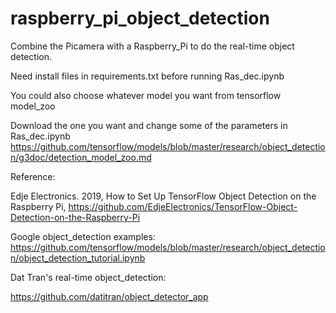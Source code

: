 # raspberry_pi_object_detection
Combine the Picamera with a Raspberry_Pi to do the real-time object detection.

Need install files in requirements.txt before running Ras_dec.ipynb

You could also choose whatever model you want from tensorflow model_zoo

Download the one you want and change some of the parameters in Ras_dec.ipynb
https://github.com/tensorflow/models/blob/master/research/object_detection/g3doc/detection_model_zoo.md



Reference:

Edje Electronics. 2019, How to Set Up TensorFlow Object Detection on the Raspberry Pi, https://github.com/EdjeElectronics/TensorFlow-Object-Detection-on-the-Raspberry-Pi      

Google object_detection examples:
https://github.com/tensorflow/models/blob/master/research/object_detection/object_detection_tutorial.ipynb

Dat Tran's real-time object_detection:

https://github.com/datitran/object_detector_app
